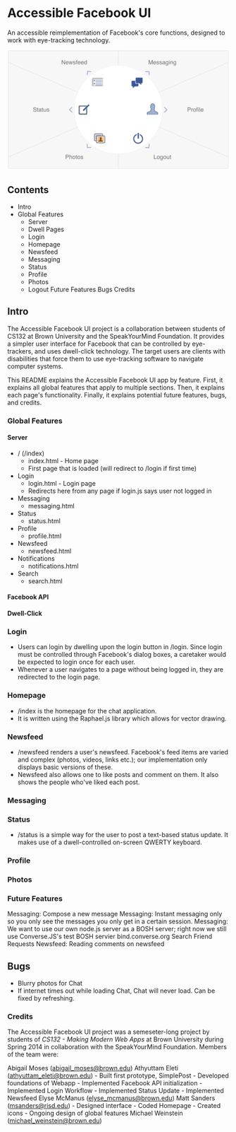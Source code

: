 Accessible Facebook UI
====================

An accessible reimplementation of Facebook's core functions, designed to work with eye-tracking technology.

![Accessible Facebook UI Homepage](screenshot_homepage.png "Accessible Facebook UI Homepage")

## Contents
- Intro
- Global Features
	- Server
	- Dwell
Pages	
	- Login
	- Homepage
	- Newsfeed
	- Messaging
	- Status
	- Profile
	- Photos
	- Logout
Future Features
Bugs
Credits

## Intro
The Accessible Facebook UI project is a collaboration between students of CS132 at Brown University and the SpeakYourMind Foundation. It provides a simpler user interface for Facebook that can be controlled by eye-trackers, and uses dwell-click technology. The target users are clients with disabilities that force them to use eye-tracking software to navigate computer systems.

This README explains the Accessible Facebook UI app by feature. First, it explains all global features that apply to multiple sections. Then, it explains each page's functionality. Finally, it explains potential future features, bugs, and credits.

### Global Features

#### Server

- / (/index)
	- index.html - Home page
	- First page that is loaded (will redirect to /login if first time)
- Login
	- login.html - Login page
	- Redirects here from any page if login.js says user not logged in
- Messaging
	- messaging.html
- Status
	- status.html
- Profile
	- profile.html
- Newsfeed
	- newsfeed.html
- Notifications
	- notifications.html
- Search
	- search.html
	
#### Facebook API

#### Dwell-Click

### Login
- Users can login by dwelling upon the login button in /login. Since login must be controlled through Facebook's dialog boxes, a caretaker would be expected to login once for each user.
- Whenever a user navigates to a page without being logged in, they are redirected to the login page.

### Homepage
- /index is the homepage for the chat application.
- It is written using the Raphael.js library which allows for vector drawing.

### Newsfeed
- /newsfeed renders a user's newsfeed. Facebook's feed items are varied and complex (photos, videos, links etc.); our implementation only displays basic versions of these.
- Newsfeed also allows one to like posts and comment on them. It also shows the people who've liked each post.

### Messaging

### Status
- /status is a simple way for the user to post a text-based status update. It makes use of a dwell-controlled on-screen QWERTY keyboard.

### Profile

### Photos

### Future Features
Messaging: Compose a new message
Messaging: Instant messaging only so you only see the messages you only get in a certain session.
Messaging: We want to use our own node.js server as a BOSH server; right now we still use Converse.JS's test BOSH servier bind.converse.org
Search
Friend Requests
Newsfeed: Reading comments on newsfeed

## Bugs
- Blurry photos for Chat
- If internet times out while loading Chat, Chat will never load. Can be fixed by refreshing.

### Credits
The Accessible Facebook UI project was a semeseter-long project by students of *CS132 - Making Modern Web Apps* at Brown University during Spring 2014 in collaboration with the SpeakYourMind Foundation. Members of the team were:

Abigail Moses (abigail_moses@brown.edu)
Athyuttam Eleti (athyuttam_eleti@brown.edu)
	- Built first prototype, SimplePost
	- Developed foundations of Webapp
	- Implemented Facebook API initialization
	- Implemented Login Workflow
	- Implemented Status Update
	- Implemented Newsfeed
Elyse McManus (elyse_mcmanus@brown.edu)
Matt Sanders (msanders@risd.edu)
	- Designed interface
	- Coded Homepage
	- Created icons
	- Ongoing design of global features
Michael Weinstein (michael_weinstein@brown.edu)
